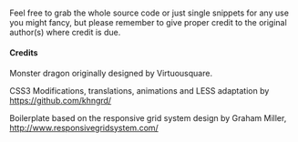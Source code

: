 ####

Feel free to grab the whole source code or just single snippets for any use you might fancy,
but please remember to give proper credit to the original author(s) where credit is due.




#### Credits
Monster dragon originally designed by Virtuousquare.

CSS3 Modifications, translations, animations and LESS adaptation by https://github.com/khngrd/

Boilerplate based on the responsive grid system design by Graham Miller, http://www.responsivegridsystem.com/
